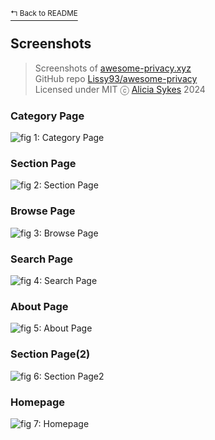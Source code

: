 [<sup>↰ Back to README</sup>](../.github/README.md)

## Screenshots

> Screenshots of [awesome-privacy.xyz](https://awesome-privacy.xyz)<br>
> GitHub repo [Lissy93/awesome-privacy](https://github.com/Lissy93/awesome-privacy)<br>
> Licensed under MIT ⓒ [Alicia Sykes](https://aliciasykes.com) 2024

### Category Page
![fig 1: Category Page](screenshots/1_category-page.png)

### Section Page
![fig 2: Section Page](screenshots/2_section-page.png)

### Browse Page
![fig 3: Browse Page](screenshots/3_browse-page.png)

### Search Page
![fig 4: Search Page](screenshots/4_search-page.png)

### About Page
![fig 5: About Page](screenshots/5_about-page.png)

### Section Page(2)
![fig 6: Section Page2](screenshots/6_section-page2.png)

### Homepage
![fig 7: Homepage](screenshots/homepage.png)
